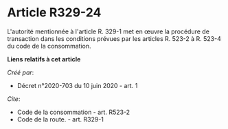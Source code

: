 # Article R329-24

L'autorité mentionnée à l'article R. 329-1 met en œuvre la procédure de transaction dans les conditions prévues par les
articles R. 523-2 à R. 523-4 du code de la consommation.

**Liens relatifs à cet article**

_Créé par_:

  - Décret n°2020-703 du 10 juin 2020 - art. 1

_Cite_:

  - Code de la consommation - art. R523-2
  - Code de la route. - art. R329-1
